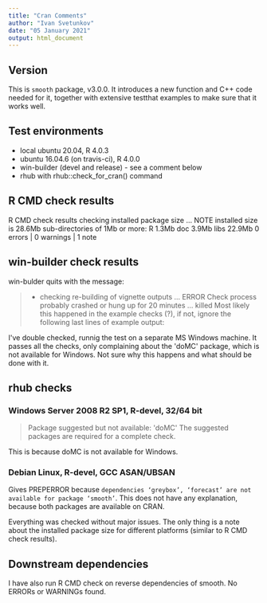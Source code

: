 ```yaml
---
title: "Cran Comments"
author: "Ivan Svetunkov"
date: "05 January 2021"
output: html_document
---
```

## Version
This is ``smooth`` package, v3.0.0. It introduces a new function and C++ code needed for it, together with extensive testthat examples to make sure that it works well.

## Test environments
* local ubuntu 20.04, R 4.0.3
* ubuntu 16.04.6 (on travis-ci), R 4.0.0
* win-builder (devel and release) - see a comment below
* rhub with rhub::check_for_cran() command

## R CMD check results
R CMD check results
checking installed package size ... NOTE
    installed size is 28.6Mb
    sub-directories of 1Mb or more:
      R      1.3Mb
      doc    3.9Mb
      libs  22.9Mb
0 errors | 0 warnings | 1 note

## win-builder check results
win-bulder quits with the message:
> * checking re-building of vignette outputs ... ERROR
> Check process probably crashed or hung up for 20 minutes ... killed
> Most likely this happened in the example checks (?),
> if not, ignore the following last lines of example output:

I've double checked, runnig the test on a separate MS Windows machine. It passes all the checks, only complaining about the 'doMC' package, which is not available for Windows. Not sure why this happens and what should be done with it.

## rhub checks
### Windows Server 2008 R2 SP1, R-devel, 32/64 bit
> Package suggested but not available: 'doMC'
> The suggested packages are required for a complete check.

This is because doMC is not available for Windows.

### Debian Linux, R-devel, GCC ASAN/UBSAN
Gives PREPERROR because `dependencies ‘greybox’, ‘forecast’ are not available for package ‘smooth’`. This does not have any explanation, because both packages are available on CRAN.

Everything was checked without major issues. The only thing is a note about the installed package size for different platforms (similar to R CMD check results).

## Downstream dependencies
I have also run R CMD check on reverse dependencies of smooth.
No ERRORs or WARNINGs found.
